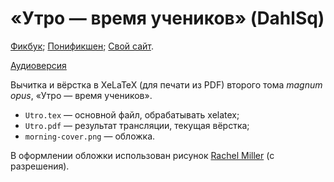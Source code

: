# «Утро — время учеников» (DahlSq)

[Фикбук](https://ficbook.net/readfic/9001423); [Понификшен](https://ponyfiction.org/story/15037/); [Свой сайт](http://fanfiction.balandin.online/#!utro.md).

[Аудиоверсия](https://www.youtube.com/playlist?list=PLXfyfSZ657xfNjRusn_57hQmsTE4wBfFW)

Вычитка и вёрстка в XeLaTeX (для печати из PDF) второго тома *magnum opus*, «Утро — время учеников».

* `Utro.tex` — основной файл, обрабатывать xelatex;
* `Utro.pdf` — результат трансляции, текущая вёрстка;
* `morning-cover.png` — обложка.

В оформлении обложки использован рисунок [Rachel Miller](https://www.deviantart.com/millerrachel) (с разрешения).
